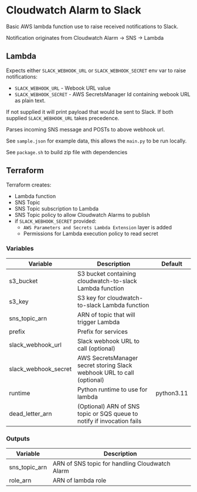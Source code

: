 # Cloudwatch Alarm to Slack

Basic AWS lambda function use to raise received notifications to Slack. 

Notification originates from Cloudwatch Alarm -> SNS -> Lambda

## Lambda

Expects either `SLACK_WEBHOOK_URL` or `SLACK_WEBHOOK_SECRET` env var to raise notifications:

* `SLACK_WEBHOOK_URL` - Webook URL value
* `SLACK_WEBHOOK_SECRET` - AWS SecretsManager Id containing webook URL as plain text.

If not supplied it will print payload that would be sent to Slack. If both supplied `SLACK_WEBHOOK_URL` takes precedence.

Parses incoming SNS message and POSTs to above webhook url.

See `sample.json` for example data, this allows the `main.py` to be run locally.

See `package.sh` to build zip file with dependencies

## Terraform

Terraform creates:

* Lambda function
* SNS Topic
* SNS Topic subscription to Lambda
* SNS Topic policy to allow Cloudwatch Alarms to publish
* if `SLACK_WEBHOOK_SECRET` provided:
  * `AWS Parameters and Secrets Lambda Extension` layer is added
  * Permissions for Lambda execution policy to read secret

### Variables

| Variable             | Description                                                            | Default    |
| -------------------- | ---------------------------------------------------------------------- | ---------- |
| s3_bucket            | S3 bucket containing cloudwatch-to-slack Lambda function               |            |
| s3_key               | S3 key for cloudwatch-to-slack Lambda function                         |            |
| sns_topic_arn        | ARN of topic that will trigger Lambda                                  |            |
| prefix               | Prefix for services                                                    |            |
| slack_webhook_url    | Slack webhook URL to call (optional)                                   |            |
| slack_webhook_secret | AWS SecretsManager secret storing Slack webhook URL to call (optional) |            |
| runtime              | Python runtime to use for lambda                                       | python3.11 |
| dead_letter_arn      | (Optional) ARN of SNS topic or SQS queue to notify if invocation fails |            |

### Outputs

| Variable      | Description                                    |
| ------------- | ---------------------------------------------- |
| sns_topic_arn | ARN of SNS topic for handling Cloudwatch Alarm |
| role_arn      | ARN of lambda role                             |